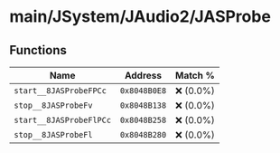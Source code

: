 # main/JSystem/JAudio2/JASProbe

## Functions

| Name | Address | Match % |
|------|---------|---------|
| `start__8JASProbeFPCc` | `0x8048B0E8` | :x: (0.0%) |
| `stop__8JASProbeFv` | `0x8048B138` | :x: (0.0%) |
| `start__8JASProbeFlPCc` | `0x8048B258` | :x: (0.0%) |
| `stop__8JASProbeFl` | `0x8048B280` | :x: (0.0%) |